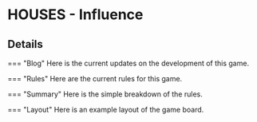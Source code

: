 # HOUSES - Influence

## Details

=== "Blog"
    Here is the current updates on the development of this game.

=== "Rules"
    Here are the current rules for this game.

=== "Summary"
    Here is the simple breakdown of the rules.

=== "Layout"
    Here is an example layout of the game board.